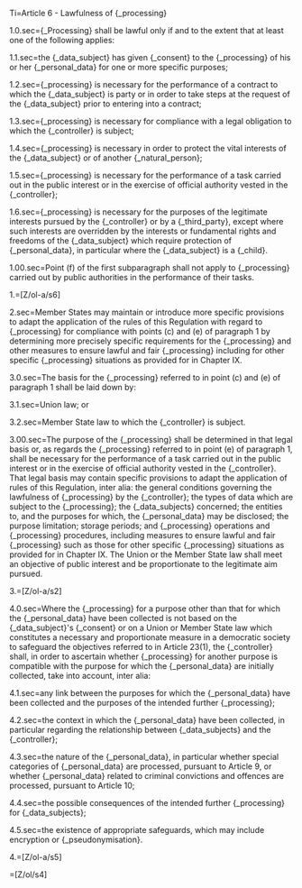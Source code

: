 Ti=Article 6 - Lawfulness of {_processing}

1.0.sec={_Processing} shall be lawful only if and to the extent that at least one of the following applies:

1.1.sec=the {_data_subject} has given {_consent} to the {_processing} of his or her {_personal_data} for one or more specific purposes;

1.2.sec={_processing} is necessary for the performance of a contract to which the {_data_subject} is party or in order to take steps at the request of the {_data_subject} prior to entering into a contract;

1.3.sec={_processing} is necessary for compliance with a legal obligation to which the {_controller} is subject;

1.4.sec={_processing} is necessary in order to protect the vital interests of the {_data_subject} or of another {_natural_person};

1.5.sec={_processing} is necessary for the performance of a task carried out in the public interest or in the exercise of official authority vested in the {_controller};

1.6.sec={_processing} is necessary for the purposes of the legitimate interests pursued by the {_controller} or by a {_third_party}, except where such interests are overridden by the interests or fundamental rights and freedoms of the {_data_subject} which require protection of {_personal_data}, in particular where the {_data_subject} is a {_child}.

1.00.sec=Point (f) of the first subparagraph shall not apply to {_processing} carried out by public authorities in the performance of their tasks.

1.=[Z/ol-a/s6]

2.sec=Member States may maintain or introduce more specific provisions to adapt the application of the rules of this Regulation with regard to {_processing} for compliance with points (c) and (e) of paragraph 1 by determining more precisely specific requirements for the {_processing} and other measures to ensure lawful and fair {_processing} including for other specific {_processing} situations as provided for in Chapter IX.

3.0.sec=The basis for the {_processing} referred to in point (c) and (e) of paragraph 1 shall be laid down by:

3.1.sec=Union law; or

3.2.sec=Member State law to which the {_controller} is subject.

3.00.sec=The purpose of the {_processing} shall be determined in that legal basis or, as regards the {_processing} referred to in point (e) of paragraph 1, shall be necessary for the performance of a task carried out in the public interest or in the exercise of official authority vested in the {_controller}. That legal basis may contain specific provisions to adapt the application of rules of this Regulation, inter alia: the general conditions governing the lawfulness of {_processing} by the {_controller}; the types of data which are subject to the {_processing}; the {_data_subjects} concerned; the entities to, and the purposes for which, the {_personal_data} may be disclosed; the purpose limitation; storage periods; and {_processing} operations and {_processing} procedures, including measures to ensure lawful and fair {_processing} such as those for other specific {_processing} situations as provided for in Chapter IX. The Union or the Member State law shall meet an objective of public interest and be proportionate to the legitimate aim pursued.

3.=[Z/ol-a/s2]

4.0.sec=Where the {_processing} for a purpose other than that for which the {_personal_data} have been collected is not based on the {_data_subject}'s {_consent} or on a Union or Member State law which constitutes a necessary and proportionate measure in a democratic society to safeguard the objectives referred to in Article 23(1), the {_controller} shall, in order to ascertain whether {_processing} for another purpose is compatible with the purpose for which the {_personal_data} are initially collected, take into account, inter alia:

4.1.sec=any link between the purposes for which the {_personal_data} have been collected and the purposes of the intended further {_processing};

4.2.sec=the context in which the {_personal_data} have been collected, in particular regarding the relationship between {_data_subjects} and the {_controller};

4.3.sec=the nature of the {_personal_data}, in particular whether special categories of {_personal_data} are processed, pursuant to Article 9, or whether {_personal_data} related to criminal convictions and offences are processed, pursuant to Article 10;

4.4.sec=the possible consequences of the intended further {_processing} for {_data_subjects};

4.5.sec=the existence of appropriate safeguards, which may include encryption or {_pseudonymisation}.

4.=[Z/ol-a/s5]

=[Z/ol/s4]
